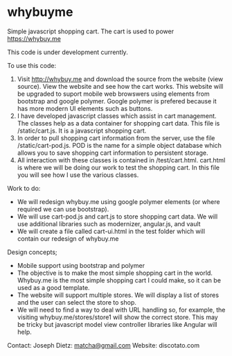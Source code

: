 # whybuyme
Simple javascript shopping cart. The cart is used to power https://whybuy.me

This code is under development currently.

To use this code:
1. Visit http://whybuy.me and download the source from the website (view source). View the website and see how the cart works. This website will be upgraded to suport mobile web browswers using elements from bootstrap and google polymer. Google polymer is prefered because it has more modern UI elements such as buttons.
2. I have developed javascript classes which assist in cart management. The classes help as a data container for shopping cart data. This file is /static/cart.js. It is a javascript shopping cart.
3. In order to pull shopping cart information from the server, use the file /static/cart-pod.js. POD is the name for a simple object database which allows you to save shopping cart information to persistent storage.
4. All interaction with these classes is contained in /test/cart.html. cart.html is where we will be doing our work to test the shopping cart. In this file you will see how I use the various classes.

Work to do:
- We will redesign whybuy.me using google polymer elements (or where required we can use bootstrap).
- We will use cart-pod.js and cart.js to store shopping cart data. We will use additional libraries such as modernizer, angular.js, and vault
- We will create a file called cart-ui.html in the test folder which will contain our redesign of whybuy.me

Design concepts;
- Mobile support using bootstrap and polymer
- The objective is to make the most simple shopping cart in the world. Whybuy.me is the most simple shopping cart I could make, so it can be used as a good template.
- The website will support multiple stores. We will display a list of stores and the user can select the store to shop.
- We will need to find a way to deal with URL handling so, for example, the visiting whybuy.me/stores/store1 will show the correct store. This may be tricky but javascript model view controller libraries like Angular will help.

Contact:
Joseph Dietz: matcha@gmail.com
Website: discotato.com
